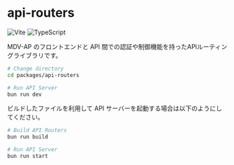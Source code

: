 # api-routers

![Vite](https://img.shields.io/badge/Vite-v5-white?labelColor=%23646cff) ![TypeScript](https://img.shields.io/badge/TypeScript-v5-white?labelColor=%232f74c0)

MDV-AP のフロントエンドと API 間での認証や制御機能を持ったAPIルーティングライブラリです。

```bash
# Change directory
cd packages/api-routers

# Run API Server
bun run dev
```

ビルドしたファイルを利用して API サーバーを起動する場合は以下のようにしてください。

```bash
# Build API Routers
bun run build

# Run API Server
bun run start
```
